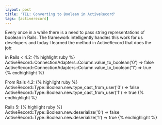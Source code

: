 ```yaml
---
layout: post
title: 'TIL: Converting to Boolean in ActiveRecord'
tags: [activerecord]
---
```


Every once in a while there is a need to pass string representations of boolean in Rails.
The framework intelligently handles this work for us developers and today I learned
the method in ActiveRecord that does the job:

in Rails < 4.2:
{% highlight ruby %}
  ActiveRecord::ConnectionAdapters::Column.value_to_boolean('0') => false
  ActiveRecord::ConnectionAdapters::Column.value_to_boolean('1') => true
{% endhighlight %}

 
From Rails 4.2:
{% highlight ruby %}
  ActiveRecord::Type::Boolean.new.type_cast_from_user('0') => false
  ActiveRecord::Type::Boolean.new.type_cast_from_user('1') => true
{% endhighlight %}

Rails 5:
{% highlight ruby %}
  ActiveRecord::Type::Boolean.new.deserialize('0') => false
  ActiveRecord::Type::Boolean.new.deserialize('1') => true
{% endhighlight %}
